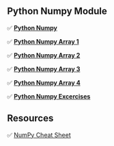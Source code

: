 ## Python Numpy Module

✅ **[Python Numpy](/content/tools/numpy/001_Python_NumPy.ipynb)**

✅ **[Python Numpy Array 1](/content/tools/numpy/002_Python_NumPy_Array_Part1.ipynb)**

✅ **[Python Numpy Array 2](/content/tools/numpy/003_Python_NumPy_Array_Part2.ipynb)**

✅ **[Python Numpy Array 3](/content/tools/numpy/004_Python_NumPy_Array_Part3.ipynb)**

✅ **[Python Numpy Array 4](/content/tools/numpy/005_Python_NumPy_Array_Part4.ipynb)**

✅ **[Python Numpy Excercises](/content/tools/numpy/Python_Numpy_Exercices_with_hints.ipynb)**


## Resources

✅ <a href="\content\tools\numpy\NumPy Cheat Sheet Data Analysis in Python.pdf" download>NumPy Cheat Sheet</a>
